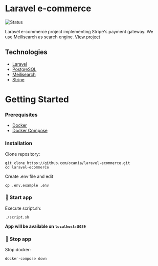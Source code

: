 # Laravel e-commerce

![Status](https://img.shields.io/badge/Status-80%25-orange)

Laravel e-commerce project implementing Stripe's payment gateway.
We use Meilisearch as search engine.
[View project](http://aurena.ovh:8089/)

## Technologies

- [Laravel](https://laravel.com/)
- [PostgreSQL](https://www.postgresql.org/)
- [Meilisearch](https://www.meilisearch.com/)
- [Stripe](https://stripe.com/en-es)

# Getting Started

### Prerequisites

- [Docker](https://docs.docker.com/get-docker/)
- [Docker Compose](https://docs.docker.com/compose/install/)

### Installation

Clone repository:

```
git clone https://github.com/ocania/laravel-ecommerce.git
cd laravel-ecommerce
```

Create .env file and edit

```
cp .env.example .env
```

### 🚀 Start app

Execute script.sh:

```
./script.sh
```

**App will be available on `localhost:8089`**

### 🛑 Stop app

Stop docker:

```
docker-compose down
```

